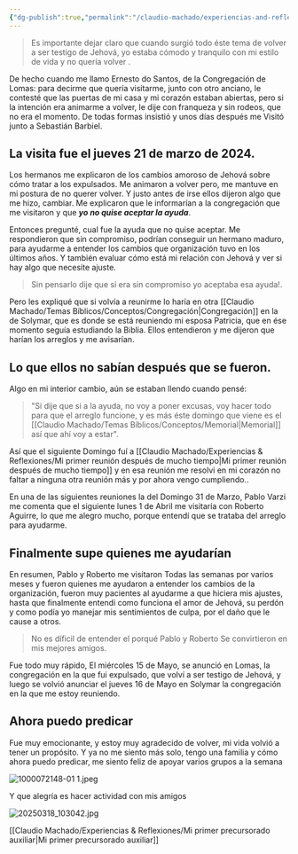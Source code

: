 ```yaml
---
{"dg-publish":true,"permalink":"/claudio-machado/experiencias-and-reflexiones/ayuda-para-ser-readmitido/","tags":["restablecido","readmitido"]}
---
```


>Es importante dejar claro que cuando surgió todo éste tema de volver a ser testigo de Jehová, yo estaba cómodo y tranquilo con mi estilo de vida y no quería volver .

De hecho cuando me llamo Ernesto do Santos, de la Congregación de Lomas: para decirme que quería visitarme, junto con otro anciano, le contesté que las puertas de mi casa y mi corazón estaban abiertas, pero si la intención era animarme a volver, le dije con franqueza y sin rodeos, que no era el momento. De todas formas insistió y unos días después me Visitó junto a Sebastián Barbiel.

## La visita fue el jueves 21 de marzo de 2024.

Los hermanos me explicaron de los cambios amoroso de Jehová sobre  cómo tratar a los expulsados. Me animaron a volver pero, me mantuve en mi postura de no querer volver.
Y justo antes de irse ellos dijeron algo que me hizo, cambiar. Me explicaron que le informarían a la congregación que me visitaron y que ***yo no quise aceptar la ayuda***. 

Entonces pregunté, cual fue la ayuda que no quise aceptar. Me respondieron que sin compromiso, podrían conseguir un hermano maduro, para ayudarme a entender los cambios que organización tuvo en los últimos años. Y también evaluar cómo está mi relación con Jehová y ver si hay algo que necesite ajuste.

>Sin pensarlo dije que si era sin compromiso yo aceptaba esa ayuda!. 

Pero les expliqué que si volvía a reunirme lo haría en otra [[Claudio Machado/Temas Bíblicos/Conceptos/Congregación\|Congregación]] en la de Solymar, que es donde se está reuniendo mi esposa Patricia, que en ése momento seguía estudiando la Biblia. Ellos entendieron y me dijeron que harían los arreglos y me avisarían.

## Lo que ellos no sabían después que se fueron.

Algo en mi interior cambio, aún se estaban llendo cuando pensé: 

>"Si dije que si a la ayuda, no voy a poner excusas, voy hacer todo para que el arreglo funcione, y es más éste domingo que viene es el [[Claudio Machado/Temas Bíblicos/Conceptos/Memorial\|Memorial]] así que ahí voy a estar".

Así que el siguiente Domingo fuí a [[Claudio Machado/Experiencias & Reflexiones/Mi primer reunión después de mucho tiempo\|Mi primer reunión después de mucho tiempo]] y en esa reunión me resolvi en mi corazón no faltar a ninguna otra reunión más y por ahora vengo cumpliendo..

En una de las siguientes reuniones la del Domingo 31 de Marzo, Pablo Varzi me comenta que el siguiente lunes 1 de Abril me visitaría con Roberto Aguirre, lo que me alegro mucho, porque entendí que se trataba del arreglo para ayudarme.


## Finalmente supe quienes me ayudarían 

En resumen, Pablo y Roberto me visitaron Todas las semanas por varios meses y fueron quienes me ayudaron a entender los cambios de la organización, fueron muy pacientes al ayudarme a que hiciera mis ajustes, hasta que finalmente entendi como funciona el amor de Jehová, su perdón y como podía yo manejar mis sentimientos de culpa, por el daño que le cause a otros.

>No es díficil de entender el porqué Pablo y Roberto Se convirtieron en mis mejores amigos.

Fue todo muy rápido, El miércoles 15 de Mayo, se anunció en Lomas, la congregación en la que fui expulsado, que volví a ser testigo de Jehová, y luego se volvió anunciar el jueves 16 de Mayo en Solymar la congregación en la que me estoy reuniendo.

## Ahora puedo predicar 

Fue muy emocionante, y estoy muy agradecido de volver, mi vida volvió a tener un propósito. Y ya no me siento más solo, tengo una familia y cómo ahora puedo predicar, me siento feliz de apoyar varios grupos a la semana 

![1000072148-01 1.jpeg](/img/user/Personal/Im%C3%A1genes/1000072148-01%201.jpeg) 

Y que alegría es hacer actividad con mis amigos 

![20250318_103042.jpg](/img/user/Personal/Im%C3%A1genes/20250318_103042.jpg)

[[Claudio Machado/Experiencias & Reflexiones/Mi primer precursorado auxiliar\|Mi primer precursorado auxiliar]]


 
